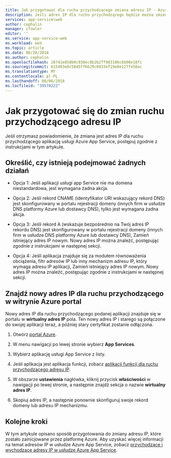 ```yaml
---
title: Jak przygotować dla ruchu przychodzącego zmiana adresu IP - Azure
description: Jeśli adres IP dla ruchu przychodzącego będzie można zmienić, Dowiedz się, co należy zrobić, dzięki czemu aplikacja będzie nadal działać po zmianie.
services: app-service\web
author: cephalin
manager: cfowler
editor: ''
ms.service: app-service-web
ms.workload: web
ms.topic: article
ms.date: 06/28/2018
ms.author: cephalin
ms.openlocfilehash: 28741e858b0c938ec8b2b2ff983106c6b08e18fc
ms.sourcegitcommit: 615403e8c5045ff6629c0433ef19e8e127fe58ac
ms.translationtype: MT
ms.contentlocale: pl-PL
ms.lasthandoff: 08/06/2018
ms.locfileid: "39578222"
---
```

# <a name="how-to-prepare-for-an-inbound-ip-address-change"></a>Jak przygotować się do zmian ruchu przychodzącego adresu IP

Jeśli otrzymasz powiadomienie, że zmiana jest adres IP dla ruchu przychodzącego aplikację usługi Azure App Service, postępuj zgodnie z instrukcjami w tym artykule.

## <a name="determine-if-you-have-to-do-anything"></a>Określić, czy istnieją podejmować żadnych działań

* Opcja 1: Jeśli aplikacji usługi app Service nie ma domena niestandardowa, jest wymagana żadna akcja.

* Opcja 2: Jeśli rekord CNAME (identyfikator URI wskazujący rekord DNS) jest skonfigurowany w portalu rejestracji domeny (innych firm w usłudze DNS platformy Azure lub dostawcy DNS), tylko jest wymagana żadna akcja.

* Opcja 3: Jeśli rekord A (wskazuje bezpośrednio na Twój adres IP rekordu DNS) jest skonfigurowany w portalu rejestracji domeny (innych firm w usłudze DNS platformy Azure lub dostawcy DNS), Zamień istniejący adres IP nowym. Nowy adres IP można znaleźć, postępując zgodnie z instrukcjami w następnej sekcji.

* Opcja 4: Jeśli aplikacja znajduje się za modułem równoważenia obciążenia, filtr adresów IP lub inny mechanizm adresu IP, który wymaga adresu IP aplikacji, Zamień istniejący adres IP nowym. Nowy adres IP można znaleźć, postępując zgodnie z instrukcjami w następnej sekcji.

## <a name="find-the-new-inbound-ip-address-in-the-azure-portal"></a>Znajdź nowy adres IP dla ruchu przychodzącego w witrynie Azure portal

Nowy adres IP dla ruchu przychodzącego podanej aplikacji znajduje się w portalu w **wirtualny adres IP** pola. Ten nowy adres IP i starego są połączone do swojej aplikacji teraz, a później stary certyfikat zostanie odłączona.

1.  Otwórz [portal Azure](https://portal.azure.com).

2.  W menu nawigacji po lewej stronie wybierz **App Services**.

3.  Wybierz aplikację usługi App Service z listy.

4.  Jeśli aplikacja jest aplikacja funkcji, zobacz [aplikacji funkcji dla ruchu przychodzącego adresu IP](../azure-functions/ip-addresses.md#function-app-inbound-ip-address).

4.  W obszarze **ustawienia** nagłówka, kliknij przycisk **właściwości** w nawigacji po lewej stronie, a następnie znajdź sekcja o nazwie **wirtualny adres IP**.

5. Skopiuj adres IP, a następnie ponownie skonfiguruj swoje rekord domeny lub adresu IP mechanizmu.

## <a name="next-steps"></a>Kolejne kroki

W tym artykule opisano sposób przygotowania do zmiany adresu IP, które zostało zainicjowane przez platformę Azure. Aby uzyskać więcej informacji na temat adresów IP w usłudze Azure App Service, zobacz [przychodzące i wychodzące adresy IP w usłudze Azure App Service](app-service-ip-addresses.md).
